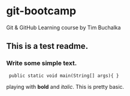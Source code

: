 # git-bootcamp
Git &amp; GitHub Learning course by Tim Buchalka
## This is a test readme.
### Write some simple text.
`` public static void main(String[] args){
}``

playing with **bold** and *italic*. This is pretty basic. 
